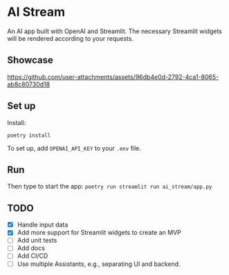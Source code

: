 # AI Stream

An AI app built with OpenAI and Streamlit. The necessary Streamlit widgets will be rendered according to your requests.

## Showcase

https://github.com/user-attachments/assets/96db4e0d-2792-4ca1-8065-ab8c80730d18

## Set up

Install:
```
poetry install
```

To set up, add `OPENAI_API_KEY` to your `.env` file.

## Run

Then type to start the app: `poetry run streamlit run ai_stream/app.py`


## TODO

* [x] Handle input data
* [x] Add more support for Streamlit widgets to create an MVP
* [ ] Add unit tests
* [ ] Add docs
* [ ] Add CI/CD
* [ ] Use multiple Assistants, e.g., separating UI and backend.
